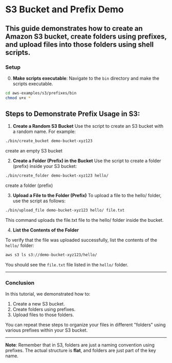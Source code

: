 
# S3 Bucket and Prefix Demo

This guide demonstrates how to create an Amazon S3 bucket, create folders using prefixes, and upload files into those folders using shell scripts.
---

### Setup

0. **Make scripts executable**:
Navigate to the `bin` directory and make the scripts executable.
```bash
cd aws-examples/s3/prefixes/bin
chmod u+x *
 ```

## Steps to Demonstrate Prefix Usage in S3:
1. **Create a Random S3 Bucket**
Use the script to create an S3 bucket with a random name. For example:

```bash
./bin/create_bucket demo-bucket-xyz123
```
create an empty S3 bucket

2. **Create a Folder (Prefix) in the Bucket**
Use the script to create a folder (prefix) inside your S3 bucket:

```bash
./bin/create_folder demo-bucket-xyz123 hello/
```
create a folder (prefix)

3. **Upload a File to the Folder (Prefix)**
To upload a file to the hello/ folder, use the script as follows:

```bash
./bin/upload_file demo-bucket-xyz123 hello/ file.txt
```
This command uploads the file.txt file to the hello/ folder inside the bucket.


4. **List the Contents of the Folder**

To verify that the file was uploaded successfully, list the contents of the `hello/` folder:

```sh
aws s3 ls s3://demo-bucket-xyz123/hello/
```

You should see the `file.txt` file listed in the `hello/` folder.

---

### Conclusion

In this tutorial, we demonstrated how to:
1. Create a new S3 bucket.
2. Create folders using prefixes.
3. Upload files to those folders.

You can repeat these steps to organize your files in different "folders" using various prefixes within your S3 bucket.

---

**Note**: Remember that in S3, folders are just a naming convention using prefixes. The actual structure is **flat**, and folders are just part of the key name.

